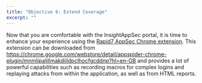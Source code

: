 ```yaml
---
title: "Objective 6: Extend Coverage"
excerpt: ""
---
```

Now that you are comfortable with the InsightAppSec portal, it is time to enhance your experience using the [Rapid7 AppSec Chrome extension](doc:appsec-chrome-extension). This extension can be downloaded from https://chrome.google.com/webstore/detail/appspider-chrome-plugin/mnmlipalillmakdiildpclhocfgcddnp?hl=en-GB and provides a lot of powerful capabilities such as recording macros for complex logins and replaying attacks from within the application, as well as from HTML reports.